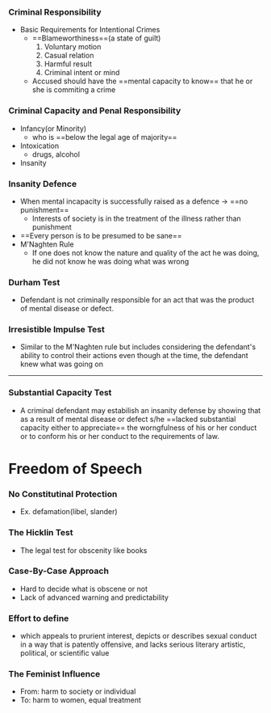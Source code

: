 ### Criminal Responsibility
- Basic Requirements for Intentional Crimes
	- ==Blameworthiness==(a state of guilt)
		1. Voluntary motion
		2. Casual relation
		3. Harmful result
		4. Criminal intent or mind
	- Accused should have the ==mental capacity to know== that he or she is commiting a crime

### Criminal Capacity and Penal Responsibility
- Infancy(or Minority)
	- who is ==below the legal age of majority==
- Intoxication
	- drugs, alcohol
- Insanity

### Insanity Defence
- When mental incapacity is successfully raised as a defence -> ==no punishment==
	- Interests of society is in the treatment of the illness rather than punishment
- ==Every person is to be presumed to be sane==
- M'Naghten Rule
	- If one does not know the nature and quality of the act he was doing, he did not know he was doing what was wrong
### Durham Test
- Defendant is not criminally responsible for an act that was the product of mental disease or defect.

### Irresistible Impulse Test
- Similar to the M'Naghten rule but includes considering the defendant's ability to control their actions even though at the time, the defendant knew what was going on



---
### Substantial Capacity Test
- A criminal defendant may estabilish an insanity defense by showing that as a result of mental disease or defect s/he ==lacked substantial capacity either to appreciate== the worngfulness of his or her conduct or to conform his or her conduct to the requirements of law.

# Freedom of Speech
### No Constitutinal Protection
- Ex. defamation(libel, slander)
### The Hicklin Test
- The legal test for obscenity like books

### Case-By-Case Approach
- Hard to decide what is obscene or not
- Lack of advanced warning and predictability

### Effort to define
- which appeals to prurient interest, depicts or describes sexual conduct in a way that is patently offensive, and lacks serious literary artistic, political, or scientific value

### The Feminist Influence
- From: harm to society or individual
- To: harm to women, equal treatment